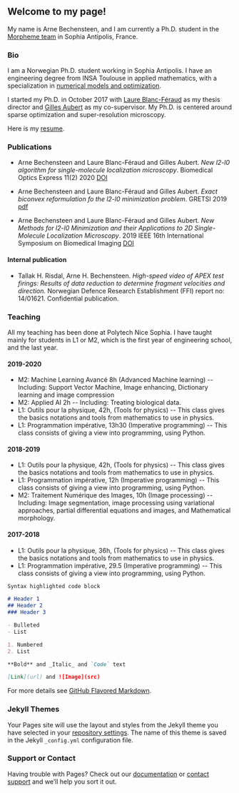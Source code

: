 ## Welcome to my page! 
My name is Arne Bechensteen, and I am currently a Ph.D. student in the [Morpheme team](https://team.inria.fr/morpheme/) in Sophia Antipolis, France. 

### Bio

I am a Norwegian Ph.D. student working in Sophia Antipolis. I have an engineering degree from INSA Toulouse in applied mathematics, with a specialization in [numerical models and optimization](https://www.math.insa-toulouse.fr/fr/index.html). 

I started my Ph.D. in October 2017 with [Laure Blanc-Féraud](https://www-sop.inria.fr/members/Laure.Blanc_Feraud/) as my thesis director and [Gilles Aubert](https://math.unice.fr/~gaubert/) as my co-supervisor. My Ph.D. is centered around sparse optimization and super-resolution microscopy. 

Here is my [resume](CVArneBechensteen.pdf). 


### Publications
- Arne Bechensteen and Laure Blanc-Féraud and Gilles Aubert. _New l2-l0 algorithm for single-molecule localization microscopy_. Biomedical Optics Express 11(2) 2020 [DOI](https://doi.org/10.1364/BOE.381666)

- Arne Bechensteen and Laure Blanc-Féraud and Gilles Aubert.  _Exact biconvex reformulation fo the l2-l0 minimization problem_.  GRETSI 2019 [pdf](https://hal.inria.fr/hal-02382369)

- Arne Bechensteen and Laure Blanc-Féraud and Gilles Aubert.  _New Methods for l2-l0 Minimization and their Applications to 2D Single-Molecule Localization Microscopy_. 2019 IEEE 16th International Symposium on Biomedical Imaging [DOI](https://doi.org/10.1109/isbi.2019.8759567)

#### Internal publication
- Tallak H. Risdal, Arne H. Bechensteen. _High-speed video of APEX test firings: Results of data reduction to determine fragment velocities and direction._ Norwegian  Defence Research Establishment (FFI) report no: 14/01621. Confidential publication.


### Teaching
All my teaching has been done at Polytech Nice Sophia. I have taught mainly for students in L1 or M2, which is the first year of engineering school, and the last year. 
#### 2019-2020
- M2: Machine Learning Avancé  8h (Advanced Machine learning) 
-- Including: Support Vector Machine, Image enhancing, Dictionary learning and image compression 
- M2: Applied AI 2h
-- Including: Treating biological data. 
- L1: Outils pour la physique, 42h, (Tools for physics) 
-- This class gives the basics notations and tools from mathematics to use in physics.
- L1: Programmation impérative, 13h30 (Imperative programming)
-- This class consists of giving a view into programming, using Python.

#### 2018-2019
- L1: Outils pour la physique, 42h, (Tools for physics) 
-- This class gives the basics notations and tools from mathematics to use in physics.
- L1: Programmation impérative, 12h (Imperative programming)
-- This class consists of giving a view into programming, using Python.
- M2:  Traitement Numérique des Images, 10h (Image processing)
-- Including: Image segmentation, image processing using variational approaches, partial differential equations and images, and Mathematical morphology. 

#### 2017-2018
- L1: Outils pour la physique, 36h, (Tools for physics) 
-- This class gives the basics notations and tools from mathematics to use in physics.
- L1: Programmation impérative, 29.5 (Imperative programming)
-- This class consists of giving a view into programming, using Python.


```markdown
Syntax highlighted code block

# Header 1
## Header 2
### Header 3

- Bulleted
- List

1. Numbered
2. List

**Bold** and _Italic_ and `Code` text

[Link](url) and ![Image](src)
```

For more details see [GitHub Flavored Markdown](https://guides.github.com/features/mastering-markdown/).

### Jekyll Themes

Your Pages site will use the layout and styles from the Jekyll theme you have selected in your [repository settings](https://github.com/abechens/abechens.github.io/settings). The name of this theme is saved in the Jekyll `_config.yml` configuration file.

### Support or Contact

Having trouble with Pages? Check out our [documentation](https://help.github.com/categories/github-pages-basics/) or [contact support](https://github.com/contact) and we’ll help you sort it out.
